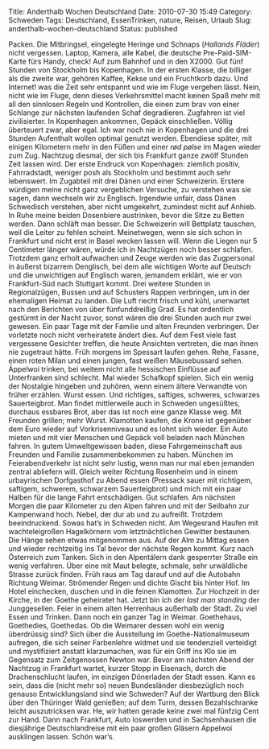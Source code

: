 Title: Anderthalb Wochen Deutschland
Date: 2010-07-30 15:49
Category: Schweden
Tags: Deutschland, EssenTrinken, nature, Reisen, Urlaub
Slug: anderthalb-wochen-deutschland
Status: published

Packen. Die Mitbringsel, eingelegte Heringe und Schnaps (*Hallands
Fläder*) nicht vergessen. Laptop, Kamera, alle Kabel, die deutsche
Pre-Paid-SIM-Karte fürs Handy, check! Auf zum Bahnhof und in den X2000.
Gut fünf Stunden von Stockholm bis Kopenhagen. In der ersten Klasse, die
billiger als die zweite war, gehören Kaffee, Kekse und ein Fruchtkorb
dazu. Und Internet! was die Zeit sehr entspannt und wie im Fluge
vergehen lässt. Nein, nicht wie im Fluge, denn dieses Verkehrsmittel
macht keinen Spaß mehr mit all den sinnlosen Regeln und Kontrollen, die
einen zum brav von einer Schlange zur nächsten laufenden Schaf
degradieren. Zugfahren ist viel zivilisierter. In Kopenhagen ankommen,
Gepäck einschließen. Völlig überteuert zwar, aber egal. Ich war noch nie
in Kopenhagen und die drei Stunden Aufenthalt wollen optimal genutzt
werden. Ebendiese später, mit einigen Kilometern mehr in den Füßen und
einer *rød pølse* im Magen wieder zum Zug. Nachtzug diesmal, der sich
bis Frankfurt ganze zwölf Stunden Zeit lassen wird. Der erste Endruck
von Kopenhagen: ziemlich positiv, Fahrradstadt, weniger posh als
Stockholm und bestimmt auch sehr lebenswert. Im Zugabteil mit drei Dänen
und einer Schweizerin. Erstere würdigen meine nicht ganz vergeblichen
Versuche, zu verstehen was sie sagen, dann wechseln wir zu Englisch.
Irgendwie unfair, dass Dänen Schwedisch verstehen, aber nicht umgekehrt,
zumindest nicht auf Anhieb. In Ruhe meine beiden Dosenbiere austrinken,
bevor die Sitze zu Betten werden. Dann schläft man besser. Die
Schweizerin will Bettplatz tauschen, weil die Leiter zu fehlen scheint.
Meinetwegen, wenn sie sich schon in Frankfurt und nicht erst in Basel
wecken lassen will. Wenn die Liegen nur 5 Centimeter länger wären, würde
ich in Nachtzügen noch besser schlafen. Trotzdem ganz erholt aufwachen
und Zeuge werden wie das Zugpersonal in äußerst bizarrem Denglisch, bei
dem alle wichtigen Worte auf Deutsch und die unwichtigen auf Englisch
waren, jemandem erklärt, wie er von Frankfurt-Süd nach Stuttgart kommt.
Drei weitere Stunden in Regionalzügen, Bussen und auf Schusters Rappen
verbringen, um in der ehemaligen Heimat zu landen. Die Luft riecht
frisch und kühl, unerwartet nach den Berichten von über fünfunddreißig
Grad. Es hat ordentlich gestürmt in der Nacht zuvor, sonst wären die
drei Stunden auch nur zwei gewesen. Ein paar Tage mit der Familie und
alten Freunden verbringen. Der vorletzte noch nicht verheiratete ändert
dies. Auf dem Fest viele fast vergessene Gesichter treffen, die heute
Ansichten vertreten, die man ihnen nie zugetraut hätte. Früh morgens im
Spessart laufen gehen. Rehe, Fasane, einen roten Milan und einen jungen,
fast weißen Mäusebussard sehen. Äppelwoi trinken, bei weitem nicht alle
hessischen Einflüsse auf Unterfranken sind schlecht. Mal wieder
Schafkopf spielen. Sich ein wenig der Nostalgie hingeben und zuhören,
wenn einem ältere Verwandte von früher erzählen. Wurst essen. Und
richtiges, saftiges, schweres, schwarzes Sauerteigbrot. Man findet
mittlerweile auch in Schweden ungesüßtes, durchaus essbares Brot, aber
das ist noch eine ganze Klasse weg. Mit Freunden grillen; mehr Wurst.
Klamotten kaufen, die Krone ist gegenüber dem Euro wieder auf
Vorkrisenniveau und es lohnt sich wieder. Ein Auto mieten und mit vier
Menschen und Gepäck voll beladen nach München fahren. In gutem
Umweltgewissen baden, diese Fahrgemeinschaft aus Freunden und Familie
zusammenbekommen zu haben. München im Feierabendverkehr ist nicht sehr
lustig, wenn man nur mal eben jemanden zentral abliefern will. Gleich
weiter Richtung Rosenheim und in einem urbayrischen Dorfgasthof zu Abend
essen (Pressack sauer mit richtigem, saftigem, schwerem, schwarzem
Sauerteigbrot) und mich mit ein paar Halben für die lange Fahrt
entschädigen. Gut schlafen. Am nächsten Morgen die paar Kilometer zu den
Alpen fahren und mit der Seilbahn zur Kampenwand hoch. Nebel, der dur ab
und zu aufreißt. Trotzdem beeindruckend. Sowas hat’s in Schweden nicht.
Am Wegesrand Haufen mit wachteleigroßen Hagelkörnern vom
letztnächtlichen Gewitter bestaunen. Die Hänge sehen etwas mitgenommen
aus. Auf der Alm zu Mittag essen und wieder rechtzeitig ins Tal bevor
der nächste Regen kommt. Kurz nach Österreich zum Tanken. Sich in den
Alpentälern dank gesperrter Straße ein wenig verfahren. Über eine mit
Maut belegte, schmale, sehr urwäldliche Strasse zurück finden. Früh raus
am Tag darauf und auf die Autobahn Richtung Weimar. Strömender Regen und
dichte Gischt bis hinter Hof. Im Hotel einchecken, duschen und in die
feinen Klamotten. Zur Hochzeit in der Kirche, in der Goethe geheiratet
hat. Jetzt bin ich der *last man standing* der Junggesellen. Feier in
einem alten Herrenhaus außerhalb der Stadt. Zu viel Essen und Trinken.
Dann noch ein ganzer Tag in Weimar. Goethehaus, Goethedies, Goethedas.
Ob die Weimarer dessen wohl ein wenig überdrüssig sind? Sich über die
Ausstellung im Goethe-Nationalmuseum aufregen, die sich seiner
Farbenlehre widmet und sie tendenziell verteidigt und mystifiziert
anstatt klarzumachen, was für ein Griff ins Klo sie im Gegensatz zum
Zeitgenossen Newton war. Bevor am nächsten Abend der Nachtzug in
Frankfurt wartet, kurzer Stopp in Eisenach, durch die Drachenschlucht
laufen, im einzigen Dönerladen der Stadt essen. Kann es sein, dass die
(nicht mehr so) neuen Bundesländer diesbezüglich noch genauso
Entwicklungsland sind wie Schweden? Auf der Wartburg den Blick über den
Thüringer Wald genießen; auf dem Turm, dessen Bezahlschranke leicht
auszutricksen war. He, wir hatten gerade keine zwei mal fünfzig Cent zur
Hand. Dann nach Frankfurt, Auto loswerden und in Sachsenhausen die
diesjährige Deutschlandreise mit ein paar großen Gläsern Appelwoi
ausklingen lassen. Schön war’s.

